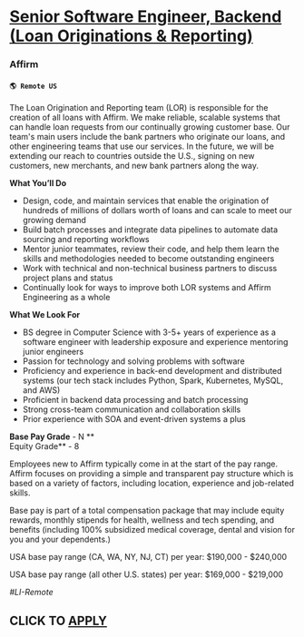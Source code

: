 # [Senior Software Engineer, Backend (Loan Originations & Reporting)](https://www.remotewlb.com/apply/senior-software-engineer-backend-loan-originations-reporting)  
### Affirm  
#### `🌎 Remote US`  

The Loan Origination and Reporting team (LOR) is responsible for the creation of all loans with Affirm. We make reliable, scalable systems that can handle loan requests from our continually growing customer base. Our team's main users include the bank partners who originate our loans, and other engineering teams that use our services. In the future, we will be extending our reach to countries outside the U.S., signing on new customers, new merchants, and new bank partners along the way.

**What You’ll Do**

  * Design, code, and maintain services that enable the origination of hundreds of millions of dollars worth of loans and can scale to meet our growing demand
  * Build batch processes and integrate data pipelines to automate data sourcing and reporting workflows
  * Mentor junior teammates, review their code, and help them learn the skills and methodologies needed to become outstanding engineers
  * Work with technical and non-technical business partners to discuss project plans and status
  * Continually look for ways to improve both LOR systems and Affirm Engineering as a whole

**What We Look For**

  * BS degree in Computer Science with 3-5+ years of experience as a software engineer with leadership exposure and experience mentoring junior engineers
  * Passion for technology and solving problems with software
  * Proficiency and experience in back-end development and distributed systems (our tech stack includes Python, Spark, Kubernetes, MySQL, and AWS)
  * Proficient in backend data processing and batch processing
  * Strong cross-team communication and collaboration skills
  * Prior experience with SOA and event-driven systems a plus

**Base Pay Grade** \- N **  
Equity Grade** \- 8

Employees new to Affirm typically come in at the start of the pay range. Affirm focuses on providing a simple and transparent pay structure which is based on a variety of factors, including location, experience and job-related skills.

Base pay is part of a total compensation package that may include equity rewards, monthly stipends for health, wellness and tech spending, and benefits (including 100% subsidized medical coverage, dental and vision for you and your dependents.)

USA base pay range (CA, WA, NY, NJ, CT) per year: $190,000 - $240,000

USA base pay range (all other U.S. states) per year: $169,000 - $219,000

_#LI-Remote_

  
## CLICK TO [APPLY](https://www.remotewlb.com/apply/senior-software-engineer-backend-loan-originations-reporting)

